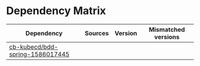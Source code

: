 # Dependency Matrix

Dependency | Sources | Version | Mismatched versions
---------- | ------- | ------- | -------------------
[cb-kubecd/bdd-spring-1586017445](https://github.com/cb-kubecd/bdd-spring-1586017445.git) |  | []() | 
